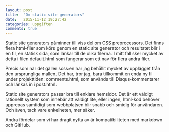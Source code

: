 ```yaml
---
layout: post
title:  "Om static site generators"
date:   2015-11-12 19:27:42
categories: uppgiften
comments: true
---
```


Static site generators påminner till viss del om CSS preprocessors. Det finns flera html-filer som körs genom en static site generator och resultatet blir i en fil, en statisk sida, som länkar till de olika filerna. I mitt fall sker mycket av detta i filen default.html som fungerar som ett nav för flera andra filer.

Precis som när det gäller scss:en har jag behållit mycket av upplägget från den ursprungliga mallen. Det har, tror jag, bara tillkommit en enda ny fil under projekttiden: comments.html, som används till Disqus-kommentarer och länkas in i post.html.

Static site generators passar bra till enklare hemsidor. Det är ett väldigt rationellt system som innebär att väldigt lite, eller ingen, html-kod behöver upprepas samtidigt som webbplatsen blir snabb och smidig för användaren. Och även, tack vare enkelheten, mer säker.

Andra fördelar som vi har dragit nytta av är kompatibiliteten med markdown och GitHub.
